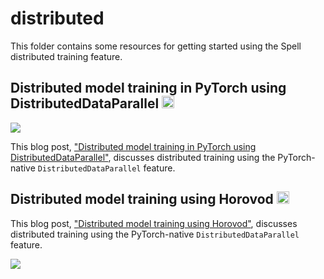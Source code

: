 # distributed

This folder contains some resources for getting started using the Spell distributed training feature.

## Distributed model training in PyTorch using DistributedDataParallel <a href="https://web.spell.ml/workspace_create?workspaceName=deeplab-voc-2012&githubUrl=https%3A%2F%2Fgithub.com%2Fspellml%2Fdeeplab-voc-2012"><img src=https://spell.ml/badge.svg height=20px/></a>

![](https://i.imgur.com/Cyq4J0g.png)

This blog post, ["Distributed model training in PyTorch using DistributedDataParallel"](https://spell.ml/blog/pytorch-distributed-data-parallel-XvEaABIAAB8Ars0e), discusses distributed training using the PyTorch-native `DistributedDataParallel` feature.

## Distributed model training using Horovod <a href="https://web.spell.ml/workspace_create?workspaceName=hyper-demo-workspace&githubUrl=https%3A%2F%2Fgithub.com%2Fspellml%2Fexamples"><img src=https://spell.ml/badge.svg height=20px/></a>

This blog post, ["Distributed model training using Horovod"](https://spell.ml/blog/distributed-model-training-using-horovod-XvqEGRUAACgAa5th), discusses distributed training using the PyTorch-native `DistributedDataParallel` feature.

![](https://i.imgur.com/sWq2UL2.png)
